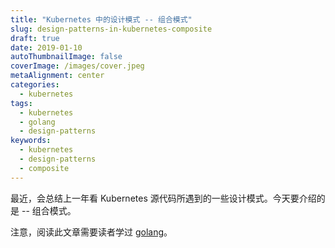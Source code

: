 ```yaml
---
title: "Kubernetes 中的设计模式 -- 组合模式"
slug: design-patterns-in-kubernetes-composite
draft: true
date: 2019-01-10
autoThumbnailImage: false
coverImage: /images/cover.jpeg
metaAlignment: center
categories:
  - kubernetes
tags:
  - kubernetes
  - golang
  - design-patterns
keywords:
  - kubernetes
  - design-patterns
  - composite
---
```


最近，会总结上一年看 Kubernetes 源代码所遇到的一些设计模式。今天要介绍的是 -- 组合模式。

注意，阅读此文章需要读者学过 [golang](https://golang.org)。

<!--more-->
